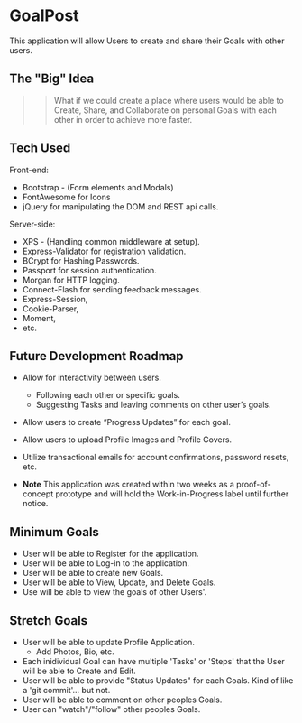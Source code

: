 # GoalPost

This application will allow Users to create and share their Goals with other users.

## The "Big" Idea

>> What if we could create a place where users would be able to Create, Share, and Collaborate on personal Goals with each other in order to achieve more faster. 

## Tech Used

Front-end:
- Bootstrap - (Form elements and Modals)
- FontAwesome for Icons
- jQuery for manipulating the DOM and REST api calls.

Server-side:
- XPS - (Handling common middleware at setup).
- Express-Validator for registration validation.
- BCrypt for Hashing Passwords.
- Passport for session authentication.
- Morgan for HTTP logging.
- Connect-Flash for sending feedback messages.
- Express-Session, 
- Cookie-Parser, 
- Moment, 
- etc.

## Future Development Roadmap
- Allow for interactivity between users.
  - Following each other or specific goals.
  - Suggesting Tasks and leaving comments on other user’s goals.


- Allow users to create “Progress Updates” for each goal.


- Allow users to upload Profile Images and Profile Covers.


- Utilize transactional emails for account confirmations, password resets, etc.

- __Note__ This application was created within two weeks as a proof-of-concept prototype and will hold the Work-in-Progress label until further notice.


## Minimum Goals
- User will be able to Register for the application.
- User will be able to Log-in to the application.
- User will be able to create new Goals.
- User will be able to View, Update, and Delete Goals.
- Use will be able to view the goals of other Users'.

## Stretch Goals
- User will be able to update Profile Application.
  - Add Photos, Bio, etc.
- Each inidividual Goal can have multiple 'Tasks' or 'Steps' that the User will be able to Create and Edit.
- User will be able to provide "Status Updates" for each Goals. Kind of like a 'git commit'... but not.
- User will be able to comment on other peoples Goals.
- User can "watch"/"follow" other peoples Goals.


